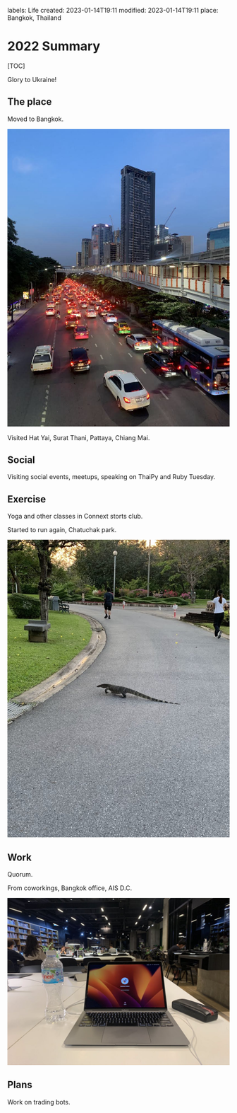 labels: Life
created: 2023-01-14T19:11
modified: 2023-01-14T19:11
place: Bangkok, Thailand

# 2022 Summary

[TOC]

Glory to Ukraine!

## The place

Moved to Bangkok.

![bkk](bkk.jpg)

Visited Hat Yai, Surat Thani, Pattaya, Chiang Mai.

## Social

Visiting social events, meetups, speaking on ThaiPy and Ruby Tuesday.

## Exercise

Yoga and other classes in Connext storts club.

Started to run again, Chatuchak park.

![Chatuchak](chatuchak.jpg)

## Work

Quorum.

From coworkings, Bangkok office, AIS D.C.

![AIS D.C.](ais_dc.jpg)

## Plans

Work on trading bots.
